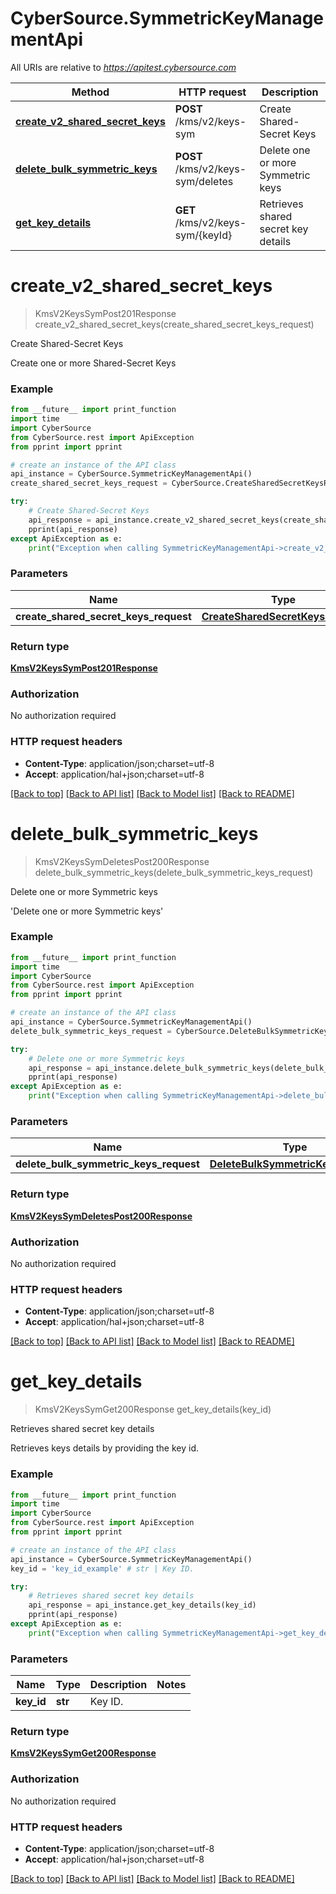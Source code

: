 # CyberSource.SymmetricKeyManagementApi

All URIs are relative to *https://apitest.cybersource.com*

Method | HTTP request | Description
------------- | ------------- | -------------
[**create_v2_shared_secret_keys**](SymmetricKeyManagementApi.md#create_v2_shared_secret_keys) | **POST** /kms/v2/keys-sym | Create Shared-Secret Keys
[**delete_bulk_symmetric_keys**](SymmetricKeyManagementApi.md#delete_bulk_symmetric_keys) | **POST** /kms/v2/keys-sym/deletes | Delete one or more Symmetric keys
[**get_key_details**](SymmetricKeyManagementApi.md#get_key_details) | **GET** /kms/v2/keys-sym/{keyId} | Retrieves shared secret key details


# **create_v2_shared_secret_keys**
> KmsV2KeysSymPost201Response create_v2_shared_secret_keys(create_shared_secret_keys_request)

Create Shared-Secret Keys

Create one or more Shared-Secret Keys 

### Example 
```python
from __future__ import print_function
import time
import CyberSource
from CyberSource.rest import ApiException
from pprint import pprint

# create an instance of the API class
api_instance = CyberSource.SymmetricKeyManagementApi()
create_shared_secret_keys_request = CyberSource.CreateSharedSecretKeysRequest() # CreateSharedSecretKeysRequest | 

try: 
    # Create Shared-Secret Keys
    api_response = api_instance.create_v2_shared_secret_keys(create_shared_secret_keys_request)
    pprint(api_response)
except ApiException as e:
    print("Exception when calling SymmetricKeyManagementApi->create_v2_shared_secret_keys: %s\n" % e)
```

### Parameters

Name | Type | Description  | Notes
------------- | ------------- | ------------- | -------------
 **create_shared_secret_keys_request** | [**CreateSharedSecretKeysRequest**](CreateSharedSecretKeysRequest.md)|  | 

### Return type

[**KmsV2KeysSymPost201Response**](KmsV2KeysSymPost201Response.md)

### Authorization

No authorization required

### HTTP request headers

 - **Content-Type**: application/json;charset=utf-8
 - **Accept**: application/hal+json;charset=utf-8

[[Back to top]](#) [[Back to API list]](../README.md#documentation-for-api-endpoints) [[Back to Model list]](../README.md#documentation-for-models) [[Back to README]](../README.md)

# **delete_bulk_symmetric_keys**
> KmsV2KeysSymDeletesPost200Response delete_bulk_symmetric_keys(delete_bulk_symmetric_keys_request)

Delete one or more Symmetric keys

'Delete one or more Symmetric keys' 

### Example 
```python
from __future__ import print_function
import time
import CyberSource
from CyberSource.rest import ApiException
from pprint import pprint

# create an instance of the API class
api_instance = CyberSource.SymmetricKeyManagementApi()
delete_bulk_symmetric_keys_request = CyberSource.DeleteBulkSymmetricKeysRequest() # DeleteBulkSymmetricKeysRequest | 

try: 
    # Delete one or more Symmetric keys
    api_response = api_instance.delete_bulk_symmetric_keys(delete_bulk_symmetric_keys_request)
    pprint(api_response)
except ApiException as e:
    print("Exception when calling SymmetricKeyManagementApi->delete_bulk_symmetric_keys: %s\n" % e)
```

### Parameters

Name | Type | Description  | Notes
------------- | ------------- | ------------- | -------------
 **delete_bulk_symmetric_keys_request** | [**DeleteBulkSymmetricKeysRequest**](DeleteBulkSymmetricKeysRequest.md)|  | 

### Return type

[**KmsV2KeysSymDeletesPost200Response**](KmsV2KeysSymDeletesPost200Response.md)

### Authorization

No authorization required

### HTTP request headers

 - **Content-Type**: application/json;charset=utf-8
 - **Accept**: application/hal+json;charset=utf-8

[[Back to top]](#) [[Back to API list]](../README.md#documentation-for-api-endpoints) [[Back to Model list]](../README.md#documentation-for-models) [[Back to README]](../README.md)

# **get_key_details**
> KmsV2KeysSymGet200Response get_key_details(key_id)

Retrieves shared secret key details

Retrieves keys details by providing the key id.

### Example 
```python
from __future__ import print_function
import time
import CyberSource
from CyberSource.rest import ApiException
from pprint import pprint

# create an instance of the API class
api_instance = CyberSource.SymmetricKeyManagementApi()
key_id = 'key_id_example' # str | Key ID. 

try: 
    # Retrieves shared secret key details
    api_response = api_instance.get_key_details(key_id)
    pprint(api_response)
except ApiException as e:
    print("Exception when calling SymmetricKeyManagementApi->get_key_details: %s\n" % e)
```

### Parameters

Name | Type | Description  | Notes
------------- | ------------- | ------------- | -------------
 **key_id** | **str**| Key ID.  | 

### Return type

[**KmsV2KeysSymGet200Response**](KmsV2KeysSymGet200Response.md)

### Authorization

No authorization required

### HTTP request headers

 - **Content-Type**: application/json;charset=utf-8
 - **Accept**: application/hal+json;charset=utf-8

[[Back to top]](#) [[Back to API list]](../README.md#documentation-for-api-endpoints) [[Back to Model list]](../README.md#documentation-for-models) [[Back to README]](../README.md)

